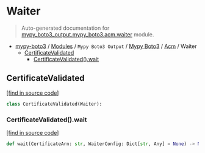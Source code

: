 # Waiter

> Auto-generated documentation for [mypy_boto3_output.mypy_boto3.acm.waiter](https://github.com/vemel/mypy_boto3/blob/master/mypy_boto3_output/mypy_boto3/acm/waiter.py) module.

- [mypy-boto3](../../../README.md#mypy_boto3) / [Modules](../../../MODULES.md#mypy-boto3-modules) / `Mypy Boto3 Output` / [Mypy Boto3](../index.md#mypy-boto3) / [Acm](index.md#acm) / Waiter
    - [CertificateValidated](#certificatevalidated)
        - [CertificateValidated().wait](#certificatevalidatedwait)

## CertificateValidated

[[find in source code]](https://github.com/vemel/mypy_boto3/blob/master/mypy_boto3_output/mypy_boto3/acm/waiter.py#L9)

```python
class CertificateValidated(Waiter):
```

### CertificateValidated().wait

[[find in source code]](https://github.com/vemel/mypy_boto3/blob/master/mypy_boto3_output/mypy_boto3/acm/waiter.py#L12)

```python
def wait(CertificateArn: str, WaiterConfig: Dict[str, Any] = None) -> None:
```
